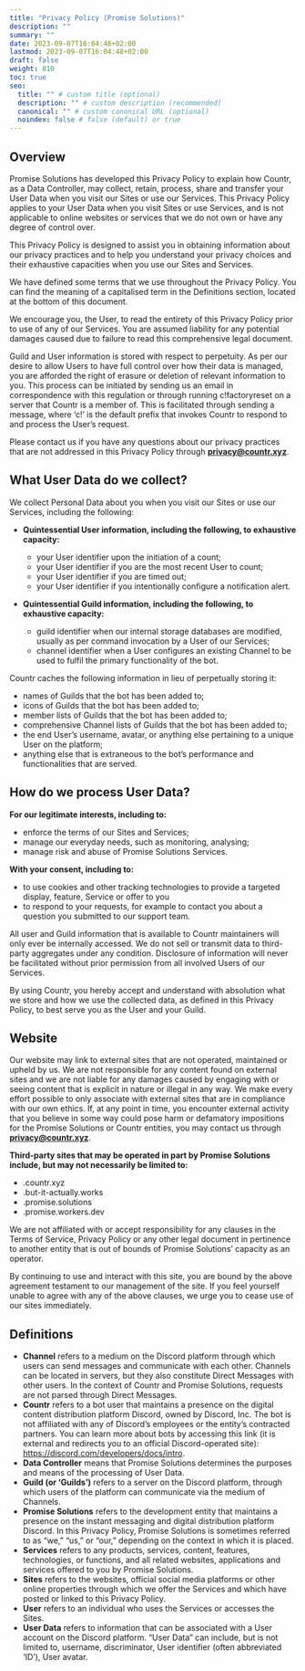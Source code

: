 ```yaml
---
title: "Privacy Policy (Promise Solutions)"
description: ""
summary: ""
date: 2023-09-07T16:04:48+02:00
lastmod: 2023-09-07T16:04:48+02:00
draft: false
weight: 810
toc: true
seo:
  title: "" # custom title (optional)
  description: "" # custom description (recommended)
  canonical: "" # custom canonical URL (optional)
  noindex: false # false (default) or true
---
```


## Overview

Promise Solutions has developed this Privacy Policy to explain how Countr, as a Data Controller, may collect, retain, process, share and transfer your User Data when you visit our Sites or use our Services. This Privacy Policy applies to your User Data when you visit Sites or use Services, and is not applicable to online websites or services that we do not own or have any degree of control over.

This Privacy Policy is designed to assist you in obtaining information about our privacy practices and to help you understand your privacy choices and their exhaustive capacities when you use our Sites and Services.

We have defined some terms that we use throughout the Privacy Policy. You can find the meaning of a capitalised term in the Definitions section, located at the bottom of this document.

We encourage you, the User, to read the entirety of this Privacy Policy prior to use of any of our Services. You are assumed liability for any potential damages caused due to failure to read this comprehensive legal document.

Guild and User information is stored with respect to perpetuity. As per our desire to allow Users to have full control over how their data is managed, you are afforded the right of erasure or deletion of relevant information to you. This process can be initiated by sending us an email in correspondence with this regulation or through running c!factoryreset on a server that Countr is a member of. This is facilitated through sending a message, where ‘c!’ is the default prefix that invokes Countr to respond to and process the User’s request.

Please contact us if you have any questions about our privacy practices that are not addressed in this Privacy Policy through **privacy@countr.xyz**.

## What User Data do we collect?

We collect Personal Data about you when you visit our Sites or use our Services, including the following:

- **Quintessential User information, including the following, to exhaustive capacity:**
  
    - your User identifier upon the initiation of a count;
    - your User identifier if you are the most recent User to count;
    - your User identifier if you are timed out;
    - your User identifier if you intentionally configure a notification alert.

- **Quintessential Guild information, including the following, to exhaustive capacity:**

    - guild identifier when our internal storage databases are modified, usually as per command invocation by a User of our Services;
    - channel identifier when a User configures an existing Channel to be used to fulfil the primary functionality of the bot.

Countr caches the following information in lieu of perpetually storing it:

- names of Guilds that the bot has been added to;
- icons of Guilds that the bot has been added to;
- member lists of Guilds that the bot has been added to;
- comprehensive Channel lists of Guilds that the bot has been added to;
- the end User’s username, avatar, or anything else pertaining to a unique User on the platform;
- anything else that is extraneous to the bot’s performance and functionalities that are served.

## How do we process User Data?

**For our legitimate interests, including to:**

- enforce the terms of our Sites and Services;
- manage our everyday needs, such as monitoring, analysing;
- manage risk and abuse of Promise Solutions Services.

**With your consent, including to:**

- to use cookies and other tracking technologies to provide a targeted display, feature, Service or offer to you
- to respond to your requests, for example to contact you about a question you submitted to our support team.

All user and Guild information that is available to Countr maintainers will only ever be internally accessed. We do not sell or transmit data to third-party aggregates under any condition. Disclosure of information will never be facilitated without prior permission from all involved Users of our Services.

By using Countr, you hereby accept and understand with absolution what we store and how we use the collected data, as defined in this Privacy Policy, to best serve you as the User and your Guild.

## Website

Our website may link to external sites that are not operated, maintained or upheld by us. We are not responsible for any content found on external sites and we are not liable for any damages caused by engaging with or seeing content that is explicit in nature or illegal in any way. We make every effort possible to only associate with external sites that are in compliance with our own ethics. If, at any point in time, you encounter external activity that you believe in some way could pose harm or defamatory impositions for the Promise Solutions or Countr entities, you may contact us through **privacy@countr.xyz**.

**Third-party sites that may be operated in part by Promise Solutions include, but may not necessarily be limited to:**

- .countr.xyz
- .but-it-actually.works
- .promise.solutions
- .promise.workers.dev

We are not affiliated with or accept responsibility for any clauses in the Terms of Service, Privacy Policy or any other legal document in pertinence to another entity that is out of bounds of Promise Solutions’ capacity as an operator.

By continuing to use and interact with this site, you are bound by the above agreement testament to our management of the site. If you feel yourself unable to agree with any of the above clauses, we urge you to cease use of our sites immediately.

## Definitions

- **Channel** refers to a medium on the Discord platform through which users can send messages and communicate with each other. Channels can be located in servers, but they also constitute Direct Messages with other users. In the context of Countr and Promise Solutions, requests are not parsed through Direct Messages.
- **Countr** refers to a bot user that maintains a presence on the digital content distribution platform Discord, owned by Discord, Inc. The bot is not affiliated with any of Discord’s employees or the entity’s contracted partners. You can learn more about bots by accessing this link (it is external and redirects you to an official Discord-operated site): https://discord.com/developers/docs/intro.
- **Data Controller** means that Promise Solutions determines the purposes and means of the processing of User Data.
- **Guild (or ‘Guilds’)** refers to a server on the Discord platform, through which users of the platform can communicate via the medium of Channels.
- **Promise Solutions** refers to the development entity that maintains a presence on the instant messaging and digital distribution platform Discord. In this Privacy Policy, Promise Solutions is sometimes referred to as “we,” “us,” or “our,” depending on the context in which it is placed.
- **Services** refers to any products, services, content, features, technologies, or functions, and all related websites, applications and services offered to you by Promise Solutions.
- **Sites** refers to the websites, official social media platforms or other online properties through which we offer the Services and which have posted or linked to this Privacy Policy.
- **User** refers to an individual who uses the Services or accesses the Sites.
- **User Data** refers to information that can be associated with a User account on the Discord platform. “User Data” can include, but is not limited to, username, discriminator, User identifier (often abbreviated ‘ID’), User avatar.